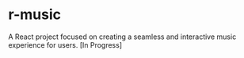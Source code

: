 # r-music
A React project focused on creating a seamless and interactive music experience for users. [In Progress]
